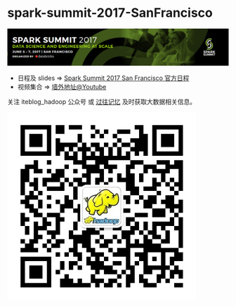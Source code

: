# spark-summit-2017-SanFrancisco

![spark_summit 2017 San Francisco](resources/spark-summit-2017-SanFrancisco.png)
- 日程及 slides => [Spark Summit 2017 San Francisco 官方日程](https://spark-summit.org/2017/schedule/)
- 视频集合 => [墙外地址@Youtube](https://www.youtube.com/channel/UC3q8O3Bh2Le8Rj1-Q-_UUbA/playlists)

关注 iteblog_hadoop 公众号 或 [过往记忆](https://www.iteblog.com) 及时获取大数据相关信息。

![spark_summit 2017 San Francisco](resources/iteblog_hadoop.jpg)
